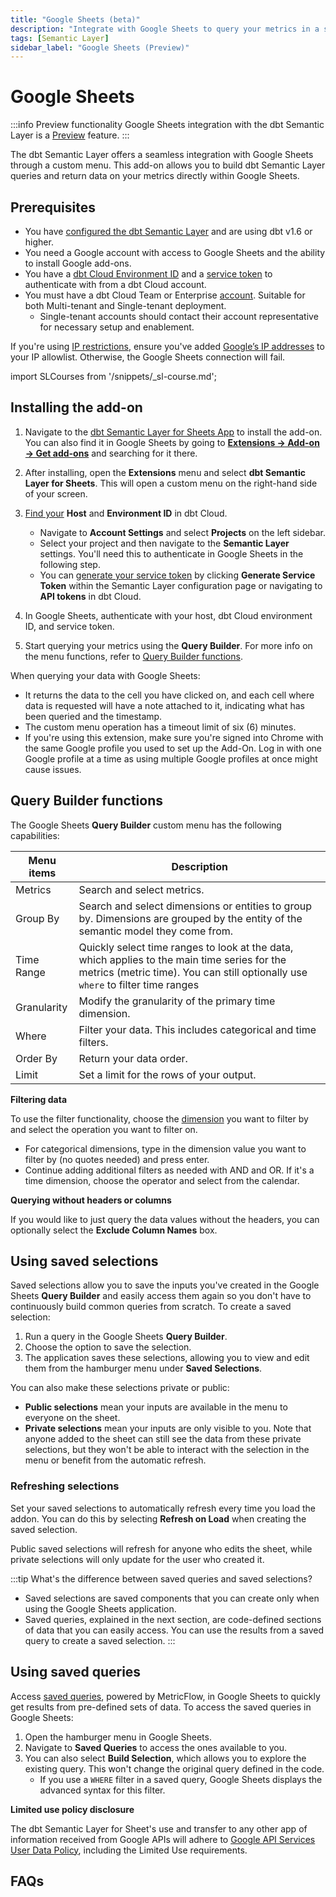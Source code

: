 ```yaml
---
title: "Google Sheets (beta)"
description: "Integrate with Google Sheets to query your metrics in a spreadsheet."
tags: [Semantic Layer]
sidebar_label: "Google Sheets (Preview)"
---
```


# Google Sheets <Lifecycle status='preview'/>

:::info Preview functionality
Google Sheets integration with the dbt Semantic Layer is a [Preview](/docs/dbt-versions/product-lifecycles#dbt-cloud) feature.
:::

The dbt Semantic Layer offers a seamless integration with Google Sheets through a custom menu. This add-on allows you to build dbt Semantic Layer queries and return data on your metrics directly within Google Sheets.

## Prerequisites

- You have [configured the dbt Semantic Layer](/docs/use-dbt-semantic-layer/setup-sl) and are using dbt v1.6 or higher.
- You need a Google account with access to Google Sheets and the ability to install Google add-ons.
- You have a [dbt Cloud Environment ID](/docs/use-dbt-semantic-layer/setup-sl#set-up-dbt-semantic-layer) and a [service token](/docs/dbt-cloud-apis/service-tokens) to authenticate with from a dbt Cloud account.
- You must have a dbt Cloud Team or Enterprise [account](https://www.getdbt.com/pricing). Suitable for both Multi-tenant and Single-tenant deployment.
  - Single-tenant accounts should contact their account representative for necessary setup and enablement.

If you're using [IP restrictions](/docs/cloud/secure/ip-restrictions), ensure you've added [Google’s IP addresses](https://www.gstatic.com/ipranges/goog.txt) to your IP allowlist. Otherwise, the Google Sheets connection will fail.

import SLCourses from '/snippets/_sl-course.md';

<SLCourses/>

## Installing the add-on

1. Navigate to the [dbt Semantic Layer for Sheets App](https://gsuite.google.com/marketplace/app/foo/392263010968) to install the add-on. You can also find it in Google Sheets by going to [**Extensions -> Add-on -> Get add-ons**](https://support.google.com/docs/answer/2942256?hl=en&co=GENIE.Platform%3DDesktop&oco=0#zippy=%2Cinstall-add-ons%2Cinstall-an-add-on) and searching for it there.
2. After installing, open the **Extensions** menu and select **dbt Semantic Layer for Sheets**. This will open a custom menu on the right-hand side of your screen.
3. [Find your](/docs/use-dbt-semantic-layer/setup-sl#set-up-dbt-semantic-layer) **Host** and **Environment ID** in dbt Cloud.
   - Navigate to **Account Settings** and select **Projects** on the left sidebar.
   - Select your project and then navigate to the **Semantic Layer** settings.  You'll need this to authenticate in Google Sheets in the following step.
   - You can [generate your service token](/docs/dbt-cloud-apis/service-tokens) by clicking **Generate Service Token** within the Semantic Layer configuration page or navigating to **API tokens** in dbt Cloud.
4. In Google Sheets, authenticate with your host, dbt Cloud environment ID, and service token.
   <Lightbox src="/img/docs/dbt-cloud/semantic-layer/sl-and-gsheets.jpg" width="70%" title="Access your Environment ID, Host, and URLs in your dbt Cloud Semantic Layer settings. Generate a service token in the Semantic Layer settings or API tokens settings" />

5. Start querying your metrics using the **Query Builder**. For more info on the menu functions, refer to [Query Builder functions](#query-builder-functions).

When querying your data with Google Sheets:

- It returns the data to the cell you have clicked on, and each cell where data is requested will have a note attached to it, indicating what has been queried and the timestamp.
- The custom menu operation has a timeout limit of six (6) minutes.
- If you're using this extension, make sure you're signed into Chrome with the same Google profile you used to set up the Add-On. Log in with one Google profile at a time as using multiple Google profiles at once might cause issues.

## Query Builder functions

The Google Sheets **Query Builder** custom menu has the following capabilities:

| Menu items    | Description                                           |
|---------------|-------------------------------------------------------|
| Metrics       | Search and select metrics.                             |
| Group By      | Search and select dimensions or entities to group by. Dimensions are grouped by the entity of the semantic model they come from. |
| Time Range    | Quickly select time ranges to look at the data, which applies to the main time series for the metrics (metric time). You can still optionally use `where` to filter time ranges|
| Granularity   | Modify the granularity of the primary time dimension.      |
| Where         | Filter your data. This includes categorical and time filters. |
| Order By      | Return your data order.                              |
| Limit         | Set a limit for the rows of your output.               |

**Filtering data**

To use the filter functionality, choose the [dimension](docs/build/dimensions) you want to filter by and select the operation you want to filter on.
- For categorical dimensions, type in the dimension value you want to filter by (no quotes needed) and press enter. 
- Continue adding additional filters as needed with AND and OR. If it's a time dimension, choose the operator and select from the calendar.

**Querying without headers or columns**

If you would like to just query the data values without the headers, you can optionally select the **Exclude Column Names** box.

## Using saved selections
Saved selections allow you to save the inputs you've created in the Google Sheets **Query Builder** and easily access them again so you don't have to continuously build common queries from scratch. To create a saved selection:

1. Run a query in the Google Sheets **Query Builder**.
2. Choose the option to save the selection.
3. The application saves these selections, allowing you to view and edit them from the hamburger menu under **Saved Selections**. 

You can also make these selections private or public:
- **Public selections** mean your inputs are available in the menu to everyone on the sheet.
- **Private selections** mean your inputs are only visible to you. Note that anyone added to the sheet can still see the data from these private selections, but they won't be able to interact with the selection in the menu or benefit from the automatic refresh.

### Refreshing selections

Set your saved selections to automatically refresh every time you load the addon. You can do this by selecting **Refresh on Load** when creating the saved selection. 

Public saved selections will refresh for anyone who edits the sheet, while private selections will only update for the user who created it.

:::tip What's the difference between saved queries and saved selections?

- Saved selections are saved components that you can create only when using the Google Sheets application.
- Saved queries, explained in the next section, are code-defined sections of data that you can easily access. You can use the results from a saved query to create a saved selection.
:::

## Using saved queries
Access [saved queries](/docs/build/saved-queries), powered by MetricFlow, in Google Sheets to quickly get results from pre-defined sets of data. To access the saved queries in Google Sheets:

1. Open the hamburger menu in Google Sheets.
2. Navigate to **Saved Queries** to access the ones available to you. 
3. You can also select **Build Selection**, which allows you to explore the existing query. This won't change the original query defined in the code.
   - If you use a `WHERE` filter in a saved query, Google Sheets displays the advanced syntax for this filter.

**Limited use policy disclosure**

The dbt Semantic Layer for Sheet's use and transfer to any other app of information received from Google APIs will adhere to [Google API Services User Data Policy](https://developers.google.com/terms/api-services-user-data-policy), including the Limited Use requirements.

## FAQs
<FAQ path="Troubleshooting/sl-alpn-error" />
